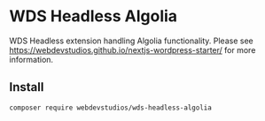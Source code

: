 # WDS Headless Algolia

WDS Headless extension handling Algolia functionality. Please see <https://webdevstudios.github.io/nextjs-wordpress-starter/> for more information.

## Install

```bash
composer require webdevstudios/wds-headless-algolia
```

